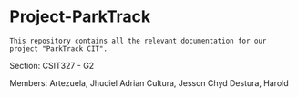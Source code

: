 # Project-ParkTrack
<code>This repository contains all the relevant documentation for our project "ParkTrack CIT". </code>

Section: CSIT327 - G2

Members:
Artezuela, Jhudiel Adrian
Cultura, Jesson Chyd
Destura, Harold


